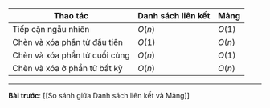| Thao tác                      | Danh sách liên kết | Mảng   |
| ----------------------------- | ------------------ | ------ |
| Tiếp cận ngẫu nhiên           | $O(n)$             | $O(1)$ |
| Chèn và xóa phần tử đầu tiên  | $O(1)$             | $O(n)$ |
| Chèn và xóa phần tử cuối cùng | $O(n)$             | $O(1)$ |
| Chèn và xóa ở phần tử bất kỳ  | $O(n)$             | $O(n)$ |

---
**Bài trước**: [[So sánh giữa Danh sách liên kết và Mảng]]
